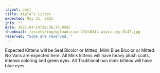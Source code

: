 ```yaml
---
layout: post
title: Aiyla's Litter
expected: May 31, 2021
info: ""
date: 2021-04-24T20:36:37.058Z
thumbnail: /assets/img/uploads/asr-20210314-aiyla-img_8147.jpg
reserved: "Some are reserved. "
---
```

Expected Kittens will be Seal Bicolor or Mitted,  Mink Blue Bicolor or Mitted. No Vans are expected here. All Mink kittens will have heavy plush coats, intense coloring and green eyes. All Traditional non mink kittens will have blue eyes.